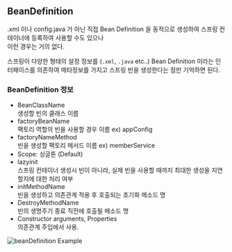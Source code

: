 
## BeanDefinition
.xml 이나 config.java 가 아닌 직접 Bean Definition 을 동적으로 생성하여 스프링 컨테이너에 등록하여 사용할 수도 있으나 \
이런 경우는 거의 없다.

스프링이 다양한 형태의 설정 정보를 (`.xml`, `.java` etc..) Bean Definition 이라는 인터페이스를 의존하여 
메타정보를 가지고 스프링 빈을 생성한다는 점만 기억하면 된다.

### BeanDefinition 정보
- BeanClassName \
생성할 빈의 클래스 이름
- factoryBeanName \
팩토리 역할의 빈을 사용할 경우 이름 ex) appConfig
- factoryNameMethod \
빈을 생성할 팩토리 메서드 이름 ex) memberService
- Scope: 싱글톤 (Default)
- lazyinit \
스프링 컨테이너 생성시 빈이 아니라, 실제 빈을 사용할 때까지 최대한 생성을 지연할지에 대한 처리 여부
- initMethodName \
빈을 생성하고 의존관계 적용 후 호출되는 초기화 메소드 명
- DestroyMethodName \
빈의 생명주기 종료 직전에 호출될 메소드 명
- Constructor arguments, Properties \
의존관계 주입에서 사용.

![beanDefinition Example](https://github.com/milkcoke/Spring-Core/src/main/resources/beanDefinition_test_log.png)